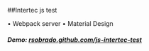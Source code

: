 ##Intertec js test

• Webpack server
• Material Design

##### Demo: [rsobrado.github.com/js-intertec-test](https://rsobrado.github.com/js-intertect-test)
